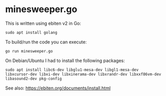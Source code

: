 # minesweeper.go

This is written using ebiten v2 in Go:

    sudo apt install golang

To build/run the code you can execute:

    go run minesweeper.go

On Debian/Ubuntu I had to install the following packages:

    sudo apt install libc6-dev libglu1-mesa-dev libgl1-mesa-dev libxcursor-dev libxi-dev libxinerama-dev libxrandr-dev libxxf86vm-dev libasound2-dev pkg-config

See also: https://ebiten.org/documents/install.html

    
